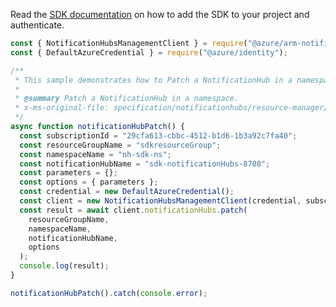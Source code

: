 Read the [SDK documentation](https://github.com/Azure/azure-sdk-for-js/blob/%40azure%2Farm-notificationhubs_2.0.1/sdk/notificationhubs/arm-notificationhubs/README.md) on how to add the SDK to your project and authenticate.

```javascript
const { NotificationHubsManagementClient } = require("@azure/arm-notificationhubs");
const { DefaultAzureCredential } = require("@azure/identity");

/**
 * This sample demonstrates how to Patch a NotificationHub in a namespace.
 *
 * @summary Patch a NotificationHub in a namespace.
 * x-ms-original-file: specification/notificationhubs/resource-manager/Microsoft.NotificationHubs/stable/2017-04-01/examples/NotificationHubs/NotificationHubPatch.json
 */
async function notificationHubPatch() {
  const subscriptionId = "29cfa613-cbbc-4512-b1d6-1b3a92c7fa40";
  const resourceGroupName = "sdkresourceGroup";
  const namespaceName = "nh-sdk-ns";
  const notificationHubName = "sdk-notificationHubs-8708";
  const parameters = {};
  const options = { parameters };
  const credential = new DefaultAzureCredential();
  const client = new NotificationHubsManagementClient(credential, subscriptionId);
  const result = await client.notificationHubs.patch(
    resourceGroupName,
    namespaceName,
    notificationHubName,
    options
  );
  console.log(result);
}

notificationHubPatch().catch(console.error);
```
